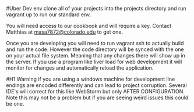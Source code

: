 #Uber Dev env
clone all of your projects into the projects directory and run vagrant up to run our standard env.

You will need access to our cookbook and will require a key. Contact Matthias at masa7872@colorado.edu to get one.

Once you are developing you will need to run vagrant ssh to actually build and run the code. However the code directory 
will be synced with the one on your actual file system. Meaning that any changes there will show up in the server. If you 
use a program like liver load for web development it will monitor for changes and automatically reload the application. 

#H1
Warning if you are using a windows machine for development line endings are encoded differently and can lead to project corruption. Several IDE's will correct for this like WebStorm but only AFTER CONFIGURATION. Note this may not be a problem but if you are seeing weird issues this could be one. 
